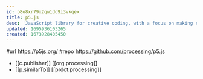 ```yaml
---
id: b8o8xr79x2qw1dd9i3vkqex
title: p5.js
desc: 'JavaScript library for creative coding, with a focus on making coding accessible and inclusive for artists, designers, educators, beginners'
updated: 1695936103265
created: 1673928405450
---
```


#url https://p5js.org/
#repo https://github.com/processing/p5.js
- [[c.publisher]] [[org.processing]]
- [[p.similarTo]] [[prdct.processing]]

